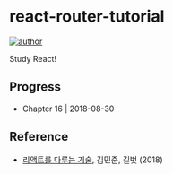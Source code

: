 # react-router-tutorial
[![author](https://img.shields.io/badge/author-greatfarmer-f28da5.svg)](https://github.com/greatfarmer)

Study React!

## Progress
- Chapter 16 | 2018-08-30

## Reference
- [리액트를 다루는 기술](http://www.gilbut.co.kr/book/bookView.aspx?bookcode=BN002044&page=1&TF=T), 김민준, 길벗 (2018)
